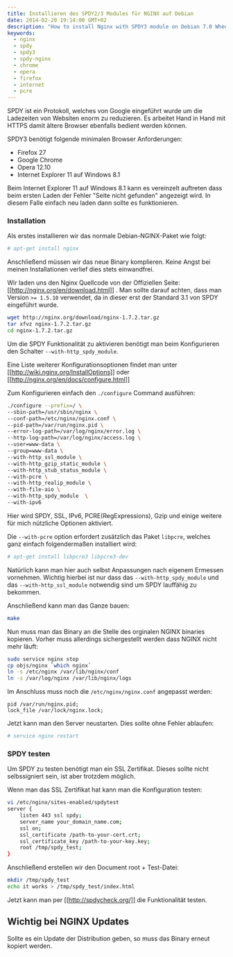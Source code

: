 ```yaml
---
title: Installieren des SPDY2/3 Modules für NGINX auf Debian
date: 2014-02-20 19:14:00 GMT+02
description: "How to install Nginx with SPDY3 module on Debian 7.0 Wheezy"
keywords:
  - nginx
  - spdy
  - spdy3
  - spdy-nginx
  - chrome
  - opera
  - firefox
  - internet
  - pcre
---
```


SPDY ist ein Protokoll, welches von Google eingeführt wurde um die Ladezeiten von Websiten
enorm zu reduzieren. Es arbeitet Hand in Hand mit HTTPS damit ältere Browser ebenfalls bedient werden können.

SPDY3 benötigt folgende minimalen Browser Anforderungen:

* Firefox 27
* Google Chrome
* Opera 12.10
* Internet Explorer 11 auf Windows 8.1


Beim Internet Explorer 11 auf Windows 8.1 kann es vereinzelt auftreten dass beim ersten Laden der Fehler 
"Seite nicht gefunden" angezeigt wird. In diesem Falle einfach neu laden dann sollte es funktionieren.


### Installation

Als erstes installieren wir das normale Debian-NGINX-Paket wie folgt:

```sh
# apt-get install nginx
```


Anschließend müssen wir das neue Binary komplieren. Keine Angst bei meinen Installationen verlief dies stets einwandfrei.


Wir laden uns den Nginx Quellcode von der Offiziellen Seite: [[http://nginx.org/en/download.html]] . Man sollte darauf achten,
dass man Version `>= 1.5.10` verwendet, da in dieser erst der Standard 3.1 von SPDY eingeführt wurde.

```sh
wget http://nginx.org/download/nginx-1.7.2.tar.gz
tar xfvz nginx-1.7.2.tar.gz
cd nginx-1.7.2.tar.gz
```

Um die SPDY Funktionalität zu aktivieren benötigt man beim Konfigurieren den Schalter `--with-http_spdy_module`.

Eine Liste weiterer Konfigurationsoptionen findet man unter [[http://wiki.nginx.org/InstallOptions]] oder [[http://nginx.org/en/docs/configure.html]]

Zum Konfigurieren einfach den `./configure` Command ausführen:

```sh
./configure --prefix=/ \
--sbin-path=/usr/sbin/nginx \
--conf-path=/etc/nginx/nginx.conf \
--pid-path=/var/run/nginx.pid \
--error-log-path=/var/log/nginx/error.log \
--http-log-path=/var/log/nginx/access.log \
--user=www-data \
--group=www-data \
--with-http_ssl_module \
--with-http_gzip_static_module \
--with-http_stub_status_module \
--with-pcre \
--with-http_realip_module \
--with-file-aio \
--with-http_spdy_module  \
--with-ipv6
```

Hier wird SPDY, SSL, IPv6, PCRE(RegExpressions), Gzip und einige weitere für mich nützliche Optionen aktiviert.

Die `--with-pcre` option erfordert zusätzlich das Paket `libpcre`, welches ganz einfach folgendermaßen installiert wird:

```sh
# apt-get install libpcre3 libpcre3-dev
```

Natürlich kann man hier auch selbst Anpassungen nach eigenem Ermessen vornehmen.
Wichtig hierbei ist nur dass das `--with-http_spdy_module` und das `--with-http_ssl_module` notwendig sind um SPDY
lauffähig zu bekommen.

Anschließend kann man das Ganze bauen:

```sh
make
```

Nun muss man das Binary an die Stelle des orginalen NGINX binaries kopieren. Vorher muss allerdings sichergestellt werden dass NGINX nicht mehr läuft:

```sh
sudo service nginx stop
cp objs/nginx `which nginx`
ln -s /etc/nginx /var/lib/nginx/conf
ln -s /var/log/nginx /var/lib/nginx/logs
```

Im Anschluss muss noch die `/etc/nginx/nginx.conf` angepasst werden:

```nginx
pid /var/run/nginx.pid;
lock_file /var/lock/nginx.lock;
```

Jetzt kann man den Server neustarten. Dies sollte ohne Fehler ablaufen:

```sh
# service nginx restart
```

### SPDY testen

Um SPDY zu testen benötigt man ein SSL Zertifikat. Dieses sollte nicht selbssigniert sein, ist aber trotzdem möglich.

Wenn man das SSL Zertifikat hat kann man die Konfiguration testen:

```sh
vi /etc/nginx/sites-enabled/spdytest
server {
    listen 443 ssl spdy;
    server_name your_domain_name.com;
    ssl on;
    ssl_certificate /path-to-your-cert.crt;
    ssl_certificate_key /path-to-your-key.key;
    root /tmp/spdy_test;
}
```

Anschließend erstellen wir den Document root + Test-Datei:


```sh
mkdir /tmp/spdy_test
echo it works > /tmp/spdy_test/index.html
```

Jetzt kann man per [[http://spdycheck.org/]] die Funktionalität testen.


## Wichtig bei NGINX Updates

Sollte es ein Update der Distribution geben, so muss das Binary erneut kopiert werden.






